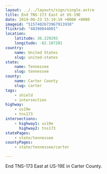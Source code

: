 ```yaml
---
layout: ../../layouts/sign/single.astro
title: End TNS-173 East at US-19E
date: 2019-06-23 15:19:19 +0000 +0000
imageid: "5157402673967913930"
flickrid: "48390844001"
location:
    latitude: 36.229293
    longitude: -82.187201
country:
    name: United States
    slug: united-states
state:
    name: Tennessee
    slug: tennessee
county:
    name: Carter County
    slug: carter
tags:
    - shield
    - intersection
highway:
    - us19e
    - tns173
intersections:
    - highway1: us19e
      highway2: tns173
statePages:
    - state/tennessee
countyPages:
    - state/tennessee/carter

---
```

End TNS-173 East at US-19E in Carter County.